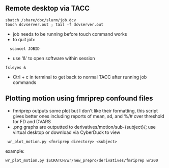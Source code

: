 ## Remote desktop via TACC
```
sbatch /share/doc/slurm/job.dcv
touch dcvserver.out ; tail -f dcvserver.out
```
* job needs to be running before touch command works
* to quit job:
```
  scancel JOBID
```
* use '&' to open software within session
```
fsleyes &
```
* Ctrl + c in terminal to get back to normal TACC after running job commands

## Plotting motion using fmriprep confound files
* fmriprep outputs some plot but I don't like their formatting, this script gives better ones including reports of mean, sd, and %/# over threshold for FD and DVARS
* .png graphs are outputted to derivatives/motion/sub-{subject}/; use virtual desktop or download via CyberDuck to view 
```
 wr_plot_motion.py <fmriprep directory> <subject>
 ```
example:
```
wr_plot_motion.py $SCRATCH/wr/new_prepro/derivatives/fmriprep wr200
```
